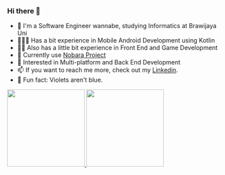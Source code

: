 ### Hi there 👋

- 📖 I'm a Software Engineer wannabe, studying Informatics at Brawijaya Uni
- 🧑🏻‍💻 Has a bit experience in Mobile Android Development using Kotlin
- 🤹🏻 Also has a little bit experience in Front End and Game Development
- 🐧 Currently use [Nobara Project](https://nobaraproject.org/) 
- 🌱 Interested in Multi-platform and Back End Development
- 📫 If you want to reach me more, check out my [Linkedin](https://www.linkedin.com/in/ahmrh/).
- 💬 Fun fact: Violets aren't blue.

<p align="left">
<a href="https://github.com/ahmrh">
  <img height="180em" src="https://github-readme-stats-eight-theta.vercel.app/api?username=ahmrh&show_icons=true&theme=algolia&include_all_commits=true&count_private=true"/>
  <img height="180em" src="https://github-readme-stats-eight-theta.vercel.app/api/top-langs/?username=ahmrh&layout=compact&langs_count=8&theme=algolia"/>
</a>
</p>


<!--
**ahmrh/ahmrh** is a ✨ _special_ ✨ repository because its `README.md` (this file) appears on your GitHub profile.

Here are some ideas to get you started:

- 🔭 I’m currently working on ...
- 🌱 I’m currently learning ...
- 👯 I’m looking to collaborate on ...
- 🤔 I’m looking for help with ...
- 💬 Ask me about ...
- 📫 How to reach me: ...
- 😄 Pronouns: ...
- ⚡ Fun fact: ...
-->
